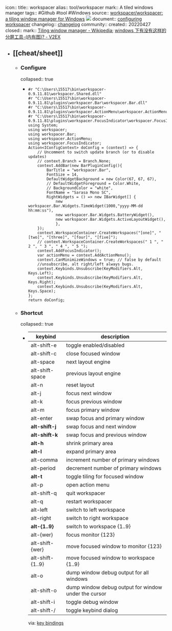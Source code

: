 icon::
title:: workspacer
alias:: tool/workspacer
mark:: A tiled windows manager
tags:: #Github #tool #Windows
source:: [workspacer/workspacer: a tiling window manager for Windows](https://github.com/workspacer/workspacer)  ![](https://img.shields.io/github/stars/workspacer/workspacer)
document:: [configuring workspacer](https://workspacer.org/config/)
changelog:: [changelog](https://workspacer.org/changelog/)
community::
created:: 20220427
closed::
mark:: [Tiling window manager - Wikipedia](https://en.wikipedia.org/wiki/Tiling_window_manager); [windows 下有没有这样的分屏工具-(内有图)? - V2EX](https://www.v2ex.com/t/429177#; )

- ## [[cheat/sheet]]
  - ### Configure
    collapsed:: true
    - ```
      #r "C:\Users\15517\bin\workspacer-0.9.11.81\workspacer.Shared.dll"
      #r "C:\Users\15517\bin\workspacer-0.9.11.81\plugins\workspacer.Bar\workspacer.Bar.dll"
      #r "C:\Users\15517\bin\workspacer-0.9.11.81\plugins\workspacer.ActionMenu\workspacer.ActionMenu.dll"
      #r "C:\Users\15517\bin\workspacer-0.9.11.81\plugins\workspacer.FocusIndicator\workspacer.FocusIndicator.dll"
      using System;
      using workspacer;
      using workspacer.Bar;
      using workspacer.ActionMenu;
      using workspacer.FocusIndicator;
      Action<IConfigContext> doConfig = (context) => {
          // Uncomment to switch update branch (or to disable updates)
          // context.Branch = Branch.None;
          context.AddBar(new BarPluginConfig(){
              BarTitle = "workspacer.Bar",
              FontSize = 14,
              DefaultWidgetBackground = new Color(67, 67, 67),
              // DefaultWidgetForeground = Color.White,
              // BackgroundColor = "white",
              FontName = "Sarasa Mono SC",
              RightWidgets = () => new IBarWidget[] {
                  new workspacer.Bar.Widgets.TimeWidget(1000,"yyyy-MM-dd  hh:mm:ss"),
                  new workspacer.Bar.Widgets.BatteryWidget(),
                  new workspacer.Bar.Widgets.ActiveLayoutWidget(),
                  },
          });
          context.WorkspaceContainer.CreateWorkspaces("[one]", "[two]", "[three]", "[four]", "[five]");
          // context.WorkspaceContainer.CreateWorkspaces(" 1 ", " 2 ", " 3 ", " 4 ", " 5 ");
          context.AddFocusIndicator();
          var actionMenu = context.AddActionMenu();
          context.CanMinimizeWindows = true; // false by default
          //unsubscribe, alt right/left always bugs.
          context.Keybinds.Unsubscribe(KeyModifiers.Alt, Keys.Left);
          context.Keybinds.Unsubscribe(KeyModifiers.Alt, Keys.Right);
          context.Keybinds.Unsubscribe(KeyModifiers.Alt, Keys.Space);
      };
      return doConfig;
      ```
  - ### Shortcut
    collapsed:: true
    - | keybind          | description                                          |
      |------------------|------------------------------------------------------|
      | alt-shift-e      | toggle enabled/disabled                              |
      | alt-shift-c      | close focused window                                 |
      | alt-space        | next layout engine                                   |
      | alt-shift-space  | previous layout engine                               |
      | alt-n            | reset layout                                         |
      | alt-j            | focus next window                                    |
      | alt-k            | focus previous window                                |
      | alt-m            | focus primary window                                 |
      | alt-enter        | swap focus and primary window                        |
      | **alt-shift-j**      | swap focus and next window                           |
      | **alt-shift-k**      | swap focus and previous window                       |
      | **alt-h**            | shrink primary area                                  |
      | **alt-l**            | expand primary area                                  |
      | alt-comma        | increment number of primary windows                  |
      | alt-period       | decrement number of primary windows                  |
      | **alt-t**            | toggle tiling for focused window                     |
      | alt-p            | open action menu                                     |
      | alt-shift-q      | quit workspacer                                      |
      | alt-q            | restart workspacer                                   |
      | alt-left         | switch to left workspace                             |
      | alt-right        | switch to right workspace                            |
      | **alt-{1..9}**       | switch to workspace {1..9}                           |
      | alt-{wer}        | focus monitor {123}                                  |
      | alt-shift-{wer}  | move focused window to monitor {123}                 |
      | alt-shift-{1..9} | move focused window to workspace {1..9}              |
      | alt-o            | dump window debug output for all windows             |
      | alt-shift-o      | dump window debug output for window under the cursor |
      | alt-shift-i      | toggle debug window                                  |
      | alt-shift-/      | toggle keybind dialog                                |
      via: [key bindings](https://workspacer.org/keybindings/)